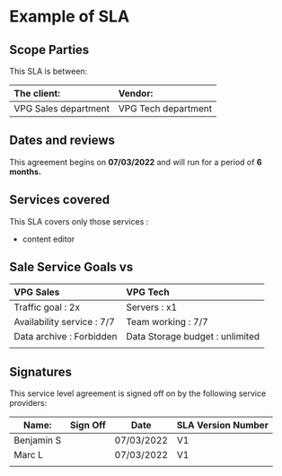 # Example of SLA

## Scope Parties

This SLA is between:

| **The client:** | **Vendor:** |
|:--- | :---|
| VPG Sales department| VPG Tech department|

## Dates and reviews

This agreement begins on **07/03/2022** and will run for a period of **6** **months.**

## Services covered

This SLA covers only those services :
- content editor

## Sale Service Goals vs
| **VPG Sales** | **VPG Tech** |
|:--- | :---|
| Traffic goal : 2x| Servers : x1 |
| Availability service : 7/7| Team working : 7/7 |
| Data archive : Forbidden | Data Storage budget : unlimited  |
| |  |


## Signatures

This service level agreement is signed off on by the following service providers:

| **Name:** | **Sign Off** | **Date** | **SLA Version Number** |
| --- | --- | --- | --- |
| Benjamin S |  | 07/03/2022 | V1 |
| Marc L |  | 07/03/2022 | V1 |
|  |  |  |  |

